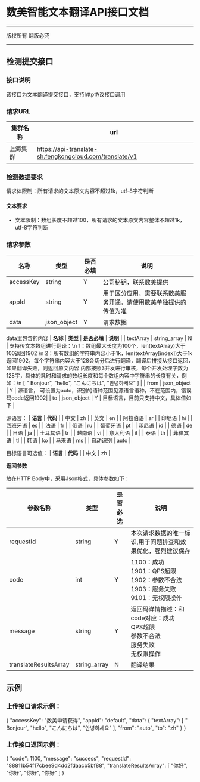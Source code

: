 # **数美智能文本翻译API接口文档**

------

版权所有 翻版必究

------

## 检测提交接口

### 接口说明

该接口为文本翻译提交接口，支持http协议接口调用

### 请求URL

| 集群名称 | url                                            |
| -------- | ---------------------------------------------- |
| 上海集群 | https://api-translate-sh.fengkongcloud.com/translate/v1 |
### 检测数据要求

请求体限制：所有请求的文本原文内容不超过1k，utf-8字符判断

#### 文本要求

- 文本限制：数组长度不超过100，所有请求的文本原文内容整体不超过1k，utf-8字符判断


###


### 请求参数

| **名称** | **类型** | **是否必填** | **说明** |
| --- | --- | --- | --- |
| accessKey | string | Y | 公司秘钥，联系数美提供 |
| appId | string | Y | 用于区分应用，需要联系数美服务开通，请使用数美单独提供的传值为准 |
| data | json\_object | Y | 请求数据 |


data里包含的内容
| **名称** | **类型** | **是否必填** | **说明** |
| textArray | string_array | N | 支持传文本数组进行翻译：\n 1：数组最大长度为100个，len(textArray)大于100返回1902 \n 2：所有数组的字符串内容小于1k，len(textArray[index])大于1k返回1902，每个字符串内容大于128会切分后进行翻译，翻译后拼接从接口返回，如果翻译失败，则返回原文内容
内部按照3并发进行审核，每个并发处理字数为128字，具体的耗时和请求的数组长度和每个数组内容中字符串的长度有关，例如：\n
[
" Bonjour",
"hello",
"こんにちは",
"안녕하세요"
] |
| from | json\_object | Y | 源语言， 可设置为auto，识别的语种范围见源语言语种，不在范围内，错误码code返回1902|
| to | json\_object | Y   | 目标语言，目前只支持中文，具体值如下 |

源语言：
| **语言** | **代码** |
| 中文     | zh |
| 英文     | en |
| 阿拉伯语 | ar |
| 印地语   | hi |
| 西班牙语 | es |
| 法语     | fr |
| 俄语     | ru |
| 葡萄牙语 | pt |
| 印尼语   | id |
| 德语     | de |
| 日语     | ja |
| 土耳其语 | tr |
| 越南语   | vi |
| 意大利语 | it |
| 泰语     | th |
| 菲律宾语 | tl |
| 韩语     | ko |
| 马来语   | ms |
| 自动识别 | auto |


目标语言可选值：
| **语言** | **代码** |
| 中文 |	 zh |


**返回参数**

放在HTTP Body中，采用Json格式，具体参数如下：


| **参数名称** | **类型** | **是否必选** | **说明** |
| --- | --- | --- | --- |
| requestId | string | Y | 本次请求数据的唯一标识,用于问题排查和效果优化，强烈建议保存 |
| code | int | Y |  1100：成功<br/>1901：QPS超限<br/>1902：参数不合法<br/>1903：服务失败<br/>9101：无权限操作  |
| message | string | Y | 返回码详情描述：和code对应：成功<br/>QPS超限<br/>参数不合法<br/>服务失败<br/>无权限操作 |
| translateResultsArray | string_array | N | 翻译结果 |


## 示例

### 上传接口请求示例：

{
    "accessKey": "数美申请获得",
    "appId": "default",
    "data": {
        "textArray": [
            " Bonjour",
            "hello",
            "こんにちは",
            "안녕하세요"
        ],
        "from": "auto",
        "to": "zh"
    }
}


### 上传接口返回示例：

{
    "code": 1100,
    "message": "success",
    "requestId": "88811b54f17cbee9d4dd2fdaacb5bf88",
    "translateResultsArray": [
        "你好",
        "你好",
        "你好",
        "你好"
    ]
}

